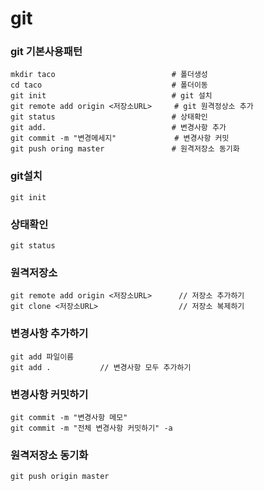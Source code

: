 # git



### git 기본사용패턴

```
mkdir taco							# 폴더생성
cd taco								# 폴더이동
git init							# git 설치
git remote add origin <저장소URL>	   # git 원격정상소 추가
git status							# 상태확인
git add.							# 변경사항 추가
git commit -m "변경메세지"			  # 변경사항 커밋
git push oring master				# 원격저장소 동기화
```



### git설치

```git iniy
git init
```



### 상태확인

```
git status
```



### 원격저장소

```
git remote add origin <저장소URL>		// 저장소 추가하기
git clone <저장소URL>					// 저장소 복제하기
```



### 변경사항 추가하기

```git add
git add 파일이름
git add .			// 변경사항 모두 추가하기
```



### 변경사항 커밋하기

```
git commit -m "변경사항 메모"
git commit -m "전체 변경사항 커밋하기" -a
```



### 원격저장소 동기화

```
git push origin master
```

